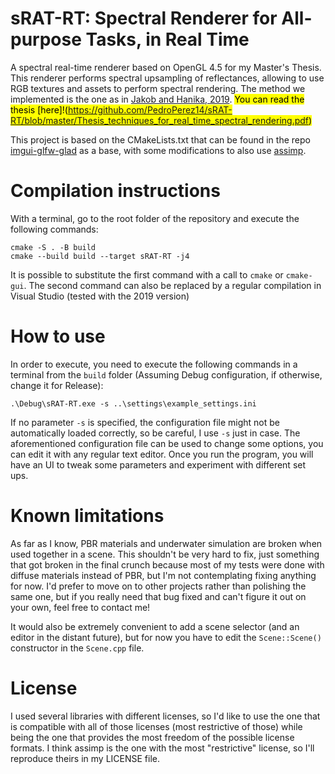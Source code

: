 # sRAT-RT: Spectral Renderer for All-purpose Tasks, in Real Time

A spectral real-time renderer based on OpenGL 4.5 for my Master's Thesis. This renderer performs spectral upsampling of reflectances, allowing to use RGB textures and assets to perform spectral rendering.
The method we implemented is the one as in [Jakob and Hanika, 2019](https://rgl.epfl.ch/publications/Jakob2019Spectral). <mark>You can read the thesis [here]!(https://github.com/PedroPerez14/sRAT-RT/blob/master/Thesis_techniques_for_real_time_spectral_rendering.pdf)</mark>

This project is based on the CMakeLists.txt that can be found in the repo [imgui-glfw-glad](https://github.com/cmmw/imgui-glfw-glad-glm) as a base, with some modifications to also use [assimp](https://github.com/assimp/assimp).

# Compilation instructions

With a terminal, go to the root folder of the repository and execute the following commands:

```shell
cmake -S . -B build
cmake --build build --target sRAT-RT -j4
```

It is possible to substitute the first command with a call to ```cmake``` or ```cmake-gui```.
The second command can also be replaced by a regular compilation in Visual Studio (tested with the 2019 version)

# How to use

In order to execute, you need to execute the following commands in a terminal from the ```build``` folder (Assuming Debug configuration, if otherwise, change it for Release):
```
.\Debug\sRAT-RT.exe -s ..\settings\example_settings.ini
```
If no parameter ```-s``` is specified, the configuration file might not be automatically loaded correctly, so be careful, I use ```-s``` just in case.
The aforementioned configuration file can be used to change some options, you can edit it with any regular text editor.
Once you run the program, you will have an UI to tweak some parameters and experiment with different set ups.

# Known limitations
As far as I know, PBR materials and underwater simulation are broken when used together in a scene. This shouldn't be very hard to fix, just something that got broken in the final crunch because most of my tests were done with diffuse materials instead of PBR, but I'm not contemplating fixing anything for now. I'd prefer to move on to other projects rather than polishing the same one, but if you really need that bug fixed and can't figure it out on your own, feel free to contact me!

It would also be extremely convenient to add a scene selector (and an editor in the distant future), but for now you have to edit the ```Scene::Scene()``` constructor in the ```Scene.cpp``` file.


# License
 
I used several libraries with different licenses, so I'd like to use the one that is compatible with all of those licenses (most restrictive of those) while being the one that provides the most freedom of the possible license formats.
I think assimp is the one with the most "restrictive" license, so I'll reproduce theirs in my LICENSE file.
